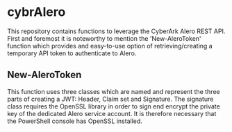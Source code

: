 # cybrAlero
This repository contains functions to leverage the CyberArk Alero REST API. First and foremost it is noteworthy to mention the 'New-AleroToken' function which provides and easy-to-use option of retrieving/creating a temporary API token to authenticate to Alero.

## New-AleroToken
This function uses three classes which are named and represent the three parts of creating a JWT: Header, Claim set and Signature. The signature class requires the OpenSSL library in order to sign end encrypt the private key of the dedicated Alero service account. It is therefore necessary that the PowerShell console has OpenSSL installed.
